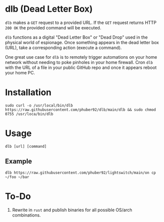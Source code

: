 # dlb (Dead Letter Box)

`dlb` makes a `GET` request to a provided URL. If the `GET` request returns HTTP `200 OK` the provided command will be executed.

`dlb` functions as a digital "Dead Letter Box" or "Dead Drop" used in the physical world of espionage. Once something appears in the dead letter box (URL), take a corresponding action (execute a command).

One great use case for `dlb` is to remotely trigger automations on your home network without needing to poke pinholes in your home firewall. Cron `dlb` with the URL of a file in your public GitHub repo and once it appears reboot your home PC.

# Installation

```
sudo curl -o /usr/local/bin/dlb https://raw.githubusercontent.com/phuber92/dlb/main/dlb && sudo chmod 0755 /usr/loca/bin/dlb
```

# Usage

```
dlb [url] [command]
```

## Example

```
dlb https://raw.githubusercontent.com/phuber92/lightswitch/main/on cp ~/foo ~/bar
```

# To-Do

1. Rewrite in `rust` and publish binaries for all possible OS/arch combinations.
